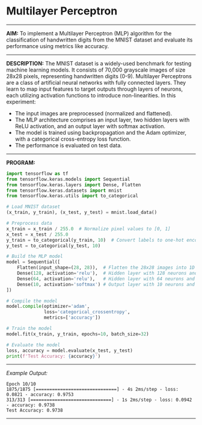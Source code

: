 # Multilayer Perceptron
---

**AIM:**
To implement a Multilayer Perceptron (MLP) algorithm for the classification of handwritten digits from the MNIST dataset and evaluate its performance using metrics like accuracy.

---

**DESCRIPTION:**
The MNIST dataset is a widely-used benchmark for testing machine learning models. It consists of 70,000 grayscale images of size 28x28 pixels, representing handwritten digits (0-9). Multilayer Perceptrons are a class of artificial neural networks with fully connected layers. They learn to map input features to target outputs through layers of neurons, each utilizing activation functions to introduce non-linearities. In this experiment:
- The input images are preprocessed (normalized and flattened).
- The MLP architecture comprises an input layer, two hidden layers with ReLU activation, and an output layer with softmax activation.
- The model is trained using backpropagation and the Adam optimizer, with a categorical cross-entropy loss function.
- The performance is evaluated on test data.

---

**PROGRAM:**

```python
import tensorflow as tf
from tensorflow.keras.models import Sequential
from tensorflow.keras.layers import Dense, Flatten
from tensorflow.keras.datasets import mnist
from tensorflow.keras.utils import to_categorical

# Load MNIST dataset
(x_train, y_train), (x_test, y_test) = mnist.load_data()

# Preprocess data
x_train = x_train / 255.0  # Normalize pixel values to [0, 1]
x_test = x_test / 255.0
y_train = to_categorical(y_train, 10)  # Convert labels to one-hot encoding
y_test = to_categorical(y_test, 10)

# Build the MLP model
model = Sequential([
    Flatten(input_shape=(28, 28)),  # Flatten the 28x28 images into 1D
    Dense(128, activation='relu'),  # Hidden layer with 128 neurons and ReLU activation
    Dense(64, activation='relu'),   # Hidden layer with 64 neurons and ReLU activation
    Dense(10, activation='softmax') # Output layer with 10 neurons and softmax activation
])

# Compile the model
model.compile(optimizer='adam',
              loss='categorical_crossentropy',
              metrics=['accuracy'])

# Train the model
model.fit(x_train, y_train, epochs=10, batch_size=32)

# Evaluate the model
loss, accuracy = model.evaluate(x_test, y_test)
print(f'Test Accuracy: {accuracy}')
```

---

_Example Output:_
```
Epoch 10/10
1875/1875 [==============================] - 4s 2ms/step - loss: 0.0821 - accuracy: 0.9753
313/313 [==============================] - 1s 2ms/step - loss: 0.0942 - accuracy: 0.9738
Test Accuracy: 0.9738
```

---

